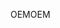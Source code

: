<span data-ttu-id="50825-101">OEM</span><span class="sxs-lookup"><span data-stu-id="50825-101">OEM</span></span>